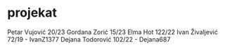 # projekat
Petar Vujović 20/23
Gordana Zorić 15/23
Elma Hot 122/22
Ivan Živaljević 72/19 - IvanZ1377
Dejana Todorović 102/22 - Dejana687
